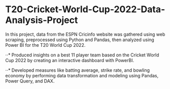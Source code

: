 # T20-Cricket-World-Cup-2022-Data-Analysis-Project
In this project, data from the ESPN Cricinfo website was gathered using web scraping, preprocessed using Python and Pandas, then analyzed using Power BI for the T20 World Cup 2022.

⋅⋅* Produced insights on a best 11 player team based on the Cricket World Cup 2022 by creating an interactive dashboard with PowerBI.

⋅⋅* Developed measures like batting average, strike rate, and bowling economy by performing data transformation and modeling using Pandas, Power Query, and DAX.
